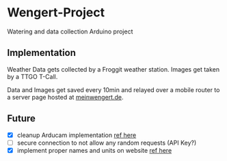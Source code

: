 # Wengert-Project
Watering and data collection Arduino project

## Implementation

Weather Data gets collected by a Froggit weather station.
Images get taken by a TTGO T-Call.

Data and Images get saved every 10min and relayed over a mobile router to a server page hosted at [meinwengert.de](https://meinwengert.de/).

## Future

 - [x] cleanup Arducam implementation [ref here](https://randomnerdtutorials.com/esp32-cam-post-image-photo-server/)
 - [ ] secure connection to not allow any random requests (API Key?)
 - [x] implement proper names and units on website [ref here](https://github.com/ambient-weather/api-docs/wiki/Device-Data-Specs)
